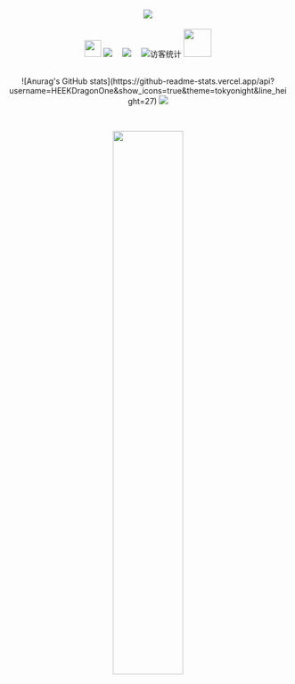 <h1 align="center"> <a href="https://tothefor.com/"> <img src="https://readme-typing-svg.herokuapp.com/?lines=最好的记忆不如最淡的墨水。&center=true&size=27"> </a> 
</h1>
<div align="center">
  <img src="https://media.giphy.com/media/WUlplcMpOCEmTGBtBW/giphy.gif" width="30">
  <a href="https://tothefor.com/"><img src="https://img.shields.io/badge/website-%E4%B8%AA%E4%BA%BA%E7%BD%91%E7%AB%99-blue"></a>&emsp;
  <a href="https://blog.csdn.net/qq_63593632"><img src="https://img.shields.io/badge/CSDN-%E5%8D%9A%E5%AE%A2-c32136"></a>&emsp;
<!-- 访客数统计徽标 -->
  <img src="https://visitor-badge.glitch.me/badge?page_id=HEEKDragonOne" alt="访客统计" />
<img src="https://media.giphy.com/media/mGcNjsfWAjY5AEZNw6/giphy.gif" width="50">
</div>
 <br>
<!-- <div align="center"> 项目卡片
<a href="https://github.com/HEEKDragonOne/ACM">
  <img src="https://github-readme-stats.vercel.app/api/pin/?username=HEEKDragonOne&repo=ACM&theme=dark&bg_color=0d1117&hide_border=true" /></a>
<a href="https://github.com/HEEKDragonOne/FirstBlood">
  <img src="https://github-readme-stats.vercel.app/api/pin/?username=HEEKDragonOne&repo=FirstBlood&theme=dark&bg_color=0d1117&hide_border=true" /></a>
  <a href="https://github.com/HEEKDragonOne/VueTool">
  <img src="https://github-readme-stats.vercel.app/api/pin/?username=HEEKDragonOne&repo=VueTool&theme=dark&bg_color=0d1117&hide_border=true" /></a>
</div> -->

<p align = "center">
<!--   <img src = "https://github-readme-stats.vercel.app/api?username=HEEKDragonOne&show_icons=true&theme=tokyonight&line_height=27"> -->
  ![Anurag's GitHub stats](https://github-readme-stats.vercel.app/api?username=HEEKDragonOne&show_icons=true&theme=tokyonight&line_height=27)
  <img src = "https://github-readme-stats.vercel.app/api/top-langs/?username=HEEKDragonOne&theme=radical">
</p> <br>


<p align = "center">
<img width="50%" src="https://github-readme-streak-stats.herokuapp.com/?user=HEEKDragonOne&show_icons=true&locale=en&layout=compact&theme=radical&line_height=0" />
</p>
